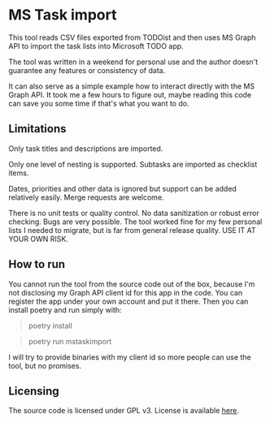 # MS Task import

This tool reads CSV files exported from TODOist and then uses MS Graph API to import the task lists into Microsoft TODO app.

The tool was written in a weekend for personal use and the author doesn't guarantee any features or consistency of data.

It can also serve as a simple example how to interact directly with the MS Graph API. It took me a few hours to figure out, maybe reading this code can save you some time if that's what you want to do.

## Limitations

Only task titles and descriptions are imported.

Only one level of nesting is supported. Subtasks are imported as checklist items.

Dates, priorities and other data is ignored but support can be added relatively easily. Merge requests are welcome.

There is no unit tests or quality control. No data sanitization or robust error checking. Bugs are very possible. The tool worked fine for my few personal lists I needed to migrate, but is far from general release quality. USE IT AT YOUR OWN RISK.

## How to run

You cannot run the tool from the source code out of the box, because I'm not disclosing my Graph API client id for this app in the code. You can register the app under your own account and put it there. Then you can install poetry and run simply with:

> poetry install

> poetry run mstaskimport

I will try to provide binaries with my client id so more people can use the tool, but no promises.

## Licensing

The source code is licensed under GPL v3. License is available [here](./LICENSE).
